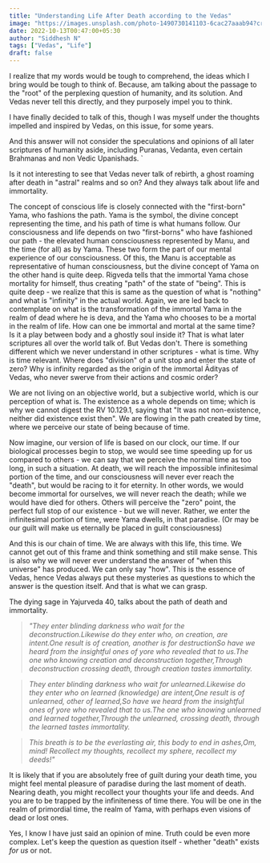 ```yaml
---
title: "Understanding Life After Death according to the Vedas"
image: "https://images.unsplash.com/photo-1490730141103-6cac27aaab94?crop=entropy&cs=tinysrgb&fit=max&fm=jpg&ixid=MnwxMTc3M3wwfDF8c2VhcmNofDF8fGxpZmV8ZW58MHx8fHwxNjY2NjM5MDQ0&ixlib=rb-4.0.3&q=80&w=2000"
date: 2022-10-13T00:47:00+05:30 	
author: "Siddhesh N"
tags: ["Vedas", "Life"]
draft: false
---
```


I realize that my words would be tough to comprehend, the ideas which I bring would be tough to think of. Because, am talking about the passage to the "root" of the perplexing question of humanity, and its solution. And Vedas never tell this directly, and they purposely impel you to think.

I have finally decided to talk of this, though I was myself under the thoughts impelled and inspired by Vedas, on this issue, for some years.

And this answer will not consider the speculations and opinions of all later scriptures of humanity aside, including Puranas, Vedanta, even certain Brahmanas and non Vedic Upanishads. `

Is it not interesting to see that Vedas never talk of rebirth, a ghost roaming after death in "astral" realms and so on? And they always talk about life and immortality.

The concept of conscious life is closely connected with the "first-born" Yama, who fashions the path. Yama is the symbol, the divine concept representing the time, and his path of time is what humans follow. Our consciousness and life depends on two "first-borns" who have fashioned our path - the elevated human consciousness represented by Manu, and the time (for all) as by Yama. These two form the part of our mental experience of our consciousness. Of this, the Manu is acceptable as representative of human consciousness, but the divine concept of Yama on the other hand is quite deep. Rigveda tells that the immortal Yama chose mortality for himself, thus creating "path" of the state of "being". This is quite deep - we realize that this is same as the question of what is "nothing" and what is "infinity" in the actual world. Again, we are led back to contemplate on what is the transformation of the immortal Yama in the realm of dead where he is deva, and the Yama who chooses to be a mortal in the realm of life. How can one be immortal and mortal at the same time? Is it a play between body and a ghostly soul inside it? That is what later scriptures all over the world talk of. But Vedas don't. There is something different which we never understand in other scriptures - what is time. Why is time relevant. Where does "division" of a unit stop and enter the state of zero? Why is infinity regarded as the origin of the immortal Ādityas of Vedas, who never swerve from their actions and cosmic order?

We are not living on an objective world, but a subjective world, which is our perception of what is. The existence as a whole depends on time; which is why we cannot digest the RV 10.129.1, saying that "It was not non-existence, neither did existence exist then". We are flowing in the path created by time, where we perceive our state of being because of time.

Now imagine, our version of life is based on our clock, our time. If our biological processes begin to stop, we would see time speeding up for us compared to others - we can say that we perceive the normal time as too long, in such a situation. At death, we will reach the impossible infinitesimal portion of the time, and our consciousness will never ever reach the "death", but would be racing to it for eternity. In other words, we would become immortal for ourselves, we will never reach the death; while we would have died for others. Others will perceive the "zero" point, the perfect full stop of our existence - but we will never. Rather, we enter the infinitesimal portion of time, were Yama dwells, in that paradise. (Or may be our guilt will make us eternally be placed in guilt consciousness)

And this is our chain of time. We are always with this life, this time. We cannot get out of this frame and think something and still make sense. This is also why we will never ever understand the answer of "when this universe" has produced. We can only say "how". This is the essence of Vedas, hence Vedas always put these mysteries as questions to which the answer is the question itself. And that is what we can grasp.

The dying sage in Yajurveda 40, talks about the path of death and immortality.

> *"They enter blinding darkness who wait for the deconstruction.Likewise do they enter who, on creation, are intent.One result is of creation, another is for destructionSo have we heard from the insightful ones of yore who revealed that to us.The one who knowing creation and deconstruction together,Through deconstruction crossing death, through creation tastes immortality.*

> *They enter blinding darkness who wait for unlearned.Likewise do they enter who on learned (knowledge) are intent,One result is of unlearned, other of learned,So have we heard from the insightful ones of yore who revealed that to us.The one who knowing unlearned and learned together,Through the unlearned, crossing death, through the learned tastes immortality.*

> *This breath is to be the everlasting air, this body to end in ashes,Om, mind! Recollect my thoughts, recollect my sphere, recollect my deeds!"*

It is likely that if you are absolutely free of guilt during your death time, you might feel mental pleasure of paradise during the last moment of death. Nearing death, you might recollect your thoughts your life and deeds. And you are to be trapped by the infiniteness of time there. You will be one in the realm of primordial time, the realm of Yama, with perhaps even visions of dead or lost ones.

Yes, I know I have just said an opinion of mine. Truth could be even more complex. Let's keep the question as question itself - whether "death" exists *for us* or not.
